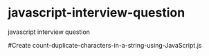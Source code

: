# javascript-interview-question
javascript interview question

#Create count-duplicate-characters-in-a-string-using-JavaScript.js
